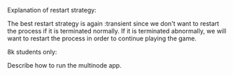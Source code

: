 Explanation of restart strategy:

The best restart strategy is again :transient since we don't want to restart
the process if it is terminated normally. If it is terminated abnormally, we
will want to restart the process in order to continue playing the game.

8k students only:

Describe how to run the multinode app.

